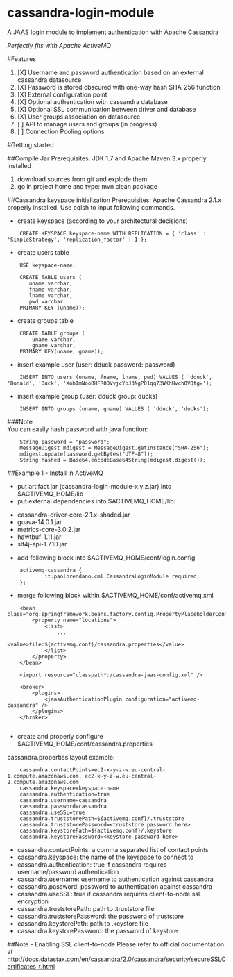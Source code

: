 # cassandra-login-module
A JAAS login module to implement authentication with Apache Cassandra

*Perfectly fits with Apache ActiveMQ*

#Features

1. [X] Username and password authentication based on an external cassandra datasource
2. [X] Password is stored obscured with one-way hash SHA-256 function
3. [X] External configuration point
4. [X] Optional authentication with cassandra database
5. [X] Optional SSL communication between driver and database
6. [X] User groups association on datasource
7. [ ] API to manage users and groups (in progress)
8. [ ] Connection Pooling options

#Getting started

##Compile Jar
Prerequisites: JDK 1.7 and Apache Maven 3.x properly installed

1. download sources from git and explode them
2. go in project home and type: mvn clean package

##Cassandra keyspace initialization
Prerequisites: Apache Cassandra 2.1.x properly installed. Use cqlsh to input following commands.

*   create keyspace (according to your architectural decisions)

```
	CREATE KEYSPACE keyspace-name WITH REPLICATION = { 'class' : 'SimpleStrategy', 'replication_factor' : 1 };
```

*   create users table 

```
	USE keyspace-name;
```
	
```
	CREATE TABLE users (
	   uname varchar,
	   fname varchar,
	   lname varchar,
	   pwd varchar
	PRIMARY KEY (uname));
```

*   create groups table

```
	CREATE TABLE groups (
		uname varchar,
		gname varchar,
	PRIMARY KEY(uname, gname));
```


*   insert example user (user: dduck password: password)

```
	INSERT INTO users (uname, fname, lname, pwd) VALUES ( 'dduck', 'Donald', 'Duck', 'XohImNooBHFR0OVvjcYpJ3NgPQ1qq73WKhHvch0VQtg=');
```

*   insert example group (user: dduck group: ducks)

```
	INSERT INTO groups (uname, gname) VALUES ( 'dduck', 'ducks');
```


###Note  
You can easily hash password with java function:

```
	String password = "password";
	MessageDigest mdigest = MessageDigest.getInstance("SHA-256");
	mdigest.update(password.getBytes("UTF-8"));
	String hashed = Base64.encodeBase64String(mdigest.digest());
```

##Example 1 - Install in ActiveMQ

*   put artifact jar (cassandra-login-module-x.y.z.jar) into $ACTIVEMQ_HOME/lib
*   put external dependencies into $ACTIVEMQ_HOME/lib:
  - cassandra-driver-core-2.1.x-shaded.jar
  - guava-14.0.1.jar
  - metrics-core-3.0.2.jar
  - hawtbuf-1.11.jar
  - slf4j-api-1.7.10.jar


*   add following block into $ACTIVEMQ_HOME/conf/login.config

```
	activemq-cassandra {
    		it.paolorendano.cml.CassandraLoginModule required;
	};
```

*   merge following block within $ACTIVEMQ_HOME/conf/activemq.xml

```
	<bean class="org.springframework.beans.factory.config.PropertyPlaceholderConfigurer">
		<property name="locations">
			<list>
				...
				<value>file:${activemq.conf}/cassandra.properties</value>
			</list>
		</property>
	</bean>
	
	<import resource="classpath*:/cassandra-jaas-config.xml" />
	
	<broker>
		<plugins>
			<jaasAuthenticationPlugin configuration="activemq-cassandra" />
		</plugins>
	</broker>
	
```

*   create and properly configure $ACTIVEMQ_HOME/conf/cassandra.properties

cassandra.properties layout example:

```
	cassandra.contactPoints=ec2-x-y-z-w.eu-central-1.compute.amazonaws.com, ec2-x-y-z-w.eu-central-2.compute.amazonaws.com
	cassandra.keyspace=keyspace-name
	cassandra.authentication=true
	cassandra.username=cassandra
	cassandra.password=cassandra
	cassandra.useSSL=true
	cassandra.truststorePath=${activemq.conf}/.truststore
	cassandra.truststorePassword=<truststore password here>
	cassandra.keystorePath=${activemq.conf}/.keystore
	cassandra.keystorePassword=<keystore password here>
```

- cassandra.contactPoints: a comma separated list of contact points
- cassandra.keyspace: the name of the keyspace to connect to
- cassandra.authentication: true if cassandra requires username/password authentication
- cassandra.username: username to authentication against cassandra
- cassandra.password: password to authentication against cassandra
- cassandra.useSSL: true if cassandra requires client-to-node ssl encryption
- cassandra.truststorePath: path to .truststore file
- cassandra.truststorePassword: the password of truststore
- cassandra.keystorePath: path to .keystore file
- cassandra.keystorePassword: the password of keystore


##Note - Enabling SSL client-to-node
Please refer to official documentation at http://docs.datastax.com/en/cassandra/2.0/cassandra/security/secureSSLCertificates_t.html
